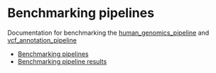# Benchmarking pipelines

Documentation for benchmarking the [human_genomics_pipeline](https://github.com/ESR-NZ/human_genomics_pipeline) and [vcf_annotation_pipeline](https://github.com/ESR-NZ/vcf_annotation_pipeline)

- [Benchmarking pipelines](benchmarking_pipelines.md)
- [Benchmarking pipeline results](benchmarking_pipeline_results.md)